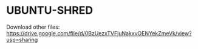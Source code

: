 # UBUNTU-SHRED

Download other files: https://drive.google.com/file/d/0BzUezxTVFjuNakxvOENYekZmeVk/view?usp=sharing
